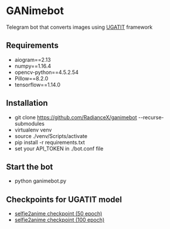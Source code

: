 # GANimebot
Telegram bot that converts images using [UGATIT](https://github.com/taki0112/UGATIT) framework

## Requirements
  - aiogram==2.13
  - numpy==1.16.4
  - opencv-python==4.5.2.54
  - Pillow==8.2.0
  - tensorflow==1.14.0

## Installation
  - git clone https://github.com/RadianceX/ganimebot --recurse-submodules
  - virtualenv venv
  - source ./venv/Scripts/activate
  - pip install -r requirements.txt
  - set your API_TOKEN in ./bot.conf file

## Start the bot
  - python ganimebot.py

## Checkpoints for UGATIT model
  - [selfie2anime checkpoint (50 epoch)](https://drive.google.com/file/d/1V6GbSItG3HZKv3quYs7AP0rr1kOCT3QO/view?usp=sharing)
  - [selfie2anime checkpoint (100 epoch)](https://drive.google.com/file/d/19xQK2onIy-3S5W5K-XIh85pAg_RNvBVf/view?usp=sharing)
